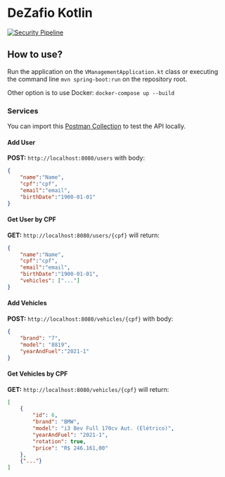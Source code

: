 # DeZafio Kotlin

[![Security Pipeline](https://github.com/GuillaumeFalourd/dezafio-kotlin/actions/workflows/security_pipeline.yml/badge.svg)](https://github.com/GuillaumeFalourd/dezafio-kotlin/actions/workflows/security_pipeline.yml)

## How to use?

Run the application on the `VManagementApplication.kt` class or executing the command line `mvn spring-boot:run` on the repository root.

Other option is to use Docker: `docker-compose up --build`

### Services

You can import this [Postman Collection](https://www.getpostman.com/collections/0a95939f289339e039ca) to test the API locally.

#### Add User

**POST:** `http://localhost:8080/users` with body:

```json
{
    "name":"Name",
    "cpf":"cpf",
    "email":"email",
    "birthDate":"1900-01-01"
}
```

#### Get User by CPF

**GET:** `http://localhost:8080/users/{cpf}` will return:

```json
{
    "name":"Name",
    "cpf":"cpf",
    "email":"email",
    "birthDate":"1900-01-01",
    "vehicles": ["..."]
}
```

#### Add Vehicles

**POST:** `http://localhost:8080/vehicles/{cpf}` with body:

```json
{
    "brand": "7",
    "model": "8819",
    "yearAndFuel":"2021-1"
}
```

#### Get Vehicles by CPF

**GET:** `http://localhost:8080/vehicles/{cpf}` will return:

```json
[
    {
        "id": 6,
        "brand": "BMW",
        "model": "i3 Bev Full 170cv Aut. (Elétrico)",
        "yearAndFuel": "2021-1",
        "rotation": true,
        "price": "R$ 246.161,00"
    },
    {"..."}
]
```

